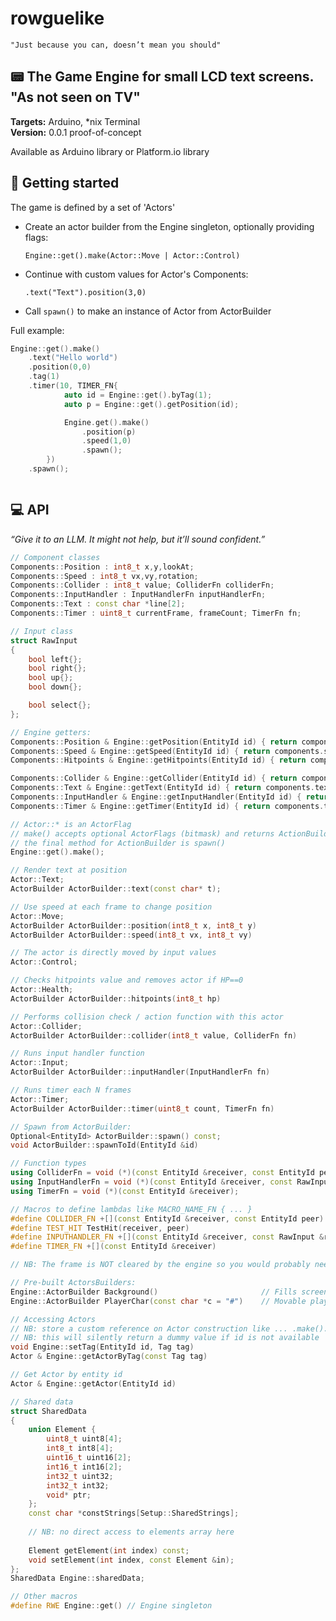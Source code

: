 # rowguelike

```"Just because you can, doesn’t mean you should"```
    
  
## 📟 The Game Engine for small LCD text screens. "As not seen on TV"
  
  
  
**Targets:** Arduino, \*nix Terminal  
**Version:** 0.0.1 proof-of-concept
  


  
Available as Arduino library or Platform.io library
  
## 👾 Getting started

The game is defined by a set of 'Actors'
- Create an actor builder from the Engine singleton, optionally providing flags:  

    ```Engine::get().make(Actor::Move | Actor::Control) ```
- Continue with custom values for Actor's Components:  

    ``` .text("Text").position(3,0) ```
- Call ```spawn()``` to make an instance of Actor from ActorBuilder

Full example:

```c++
Engine::get().make()
	.text("Hello world")
	.position(0,0)
	.tag(1)
	.timer(10, TIMER_FN{
			auto id = Engine::get().byTag(1);
			auto p = Engine::get().getPosition(id);

			Engine.get().make()
				.position(p)
				.speed(1,0)
				.spawn();
		})
	.spawn();



```

## 💻 API

*“Give it to an LLM. It might not help, but it’ll sound confident.”*

```c++
// Component classes
Components::Position : int8_t x,y,lookAt;
Components::Speed : int8_t vx,vy,rotation;
Components::Collider : int8_t value; ColliderFn colliderFn;
Components::InputHandler : InputHandlerFn inputHandlerFn;
Components::Text : const char *line[2];
Components::Timer : uint8_t currentFrame, frameCount; TimerFn fn;

// Input class
struct RawInput
{
    bool left{};
    bool right{};
    bool up{};
    bool down{};

    bool select{};
};

// Engine getters:
Components::Position & Engine::getPosition(EntityId id) { return components.position[id]; }
Components::Speed & Engine::getSpeed(EntityId id) { return components.speed[id]; }
Components::Hitpoints & Engine::getHitpoints(EntityId id) { return components.hitpoints[id]; }

Components::Collider & Engine::getCollider(EntityId id) { return components.collider[id]; }
Components::Text & Engine::getText(EntityId id) { return components.text[id]; }
Components::InputHandler & Engine::getInputHandler(EntityId id) { return components.inputHandler[id]; }
Components::Timer & Engine::getTimer(EntityId id) { return components.timer[id]; }

// Actor::* is an ActorFlag
// make() accepts optional ActorFlags (bitmask) and returns ActionBuilder
// the final method for ActionBuilder is spawn()
Engine::get().make(); 

// Render text at position
Actor::Text;		
ActorBuilder ActorBuilder::text(const char* t);

// Use speed at each frame to change position
Actor::Move;		
ActorBuilder ActorBuilder::position(int8_t x, int8_t y)
ActorBuilder ActorBuilder::speed(int8_t vx, int8_t vy)

// The actor is directly moved by input values
Actor::Control;	

// Checks hitpoints value and removes actor if HP==0
Actor::Health;	
ActorBuilder ActorBuilder::hitpoints(int8_t hp)

// Performs collision check / action function with this actor
Actor::Collider; 
ActorBuilder ActorBuilder::collider(int8_t value, ColliderFn fn)

// Runs input handler function
Actor::Input;	
ActorBuilder ActorBuilder::inputHandler(InputHandlerFn fn)

// Runs timer each N frames
Actor::Timer; 	
ActorBuilder ActorBuilder::timer(uint8_t count, TimerFn fn)

// Spawn from ActorBuilder:
Optional<EntityId> ActorBuilder::spawn() const;
void ActorBuilder::spawnToId(EntityId &id)

// Function types
using ColliderFn = void (*)(const EntityId &receiver, const EntityId peer);
using InputHandlerFn = void (*)(const EntityId &receiver, const RawInput &input);
using TimerFn = void (*)(const EntityId &receiver);

// Macros to define lambdas like MACRO_NAME_FN { ... }
#define COLLIDER_FN +[](const EntityId &receiver, const EntityId peer)
#define TEST_HIT TestHit(receiver, peer)
#define INPUTHANDLER_FN +[](const EntityId &receiver, const RawInput &rawInput)
#define TIMER_FN +[](const EntityId &receiver)

// NB: The frame is NOT cleared by the engine so you would probably need an Actor for the background

// Pre-built ActorsBuilders:
Engine::ActorBuilder Background()                       // Fills screen with spaces
Engine::ActorBuilder PlayerChar(const char *c = "#")    // Movable player displayed as char

// Accessing Actors
// NB: store a custom reference on Actor construction like ... .make().tag(10) to reuse it later
// NB: this will silently return a dummy value if id is not available
void Engine::setTag(EntityId id, Tag tag)
Actor & Engine::getActorByTag(const Tag tag)

// Get Actor by entity id
Actor & Engine::getActor(EntityId id)

// Shared data
struct SharedData
{
    union Element {
        uint8_t uint8[4];
        int8_t int8[4];
        uint16_t uint16[2];
        int16_t int16[2];
        int32_t uint32;
        int32_t int32;
        void* ptr;
    };
    const char *constStrings[Setup::SharedStrings];
    
    // NB: no direct access to elements array here
    
    Element getElement(int index) const;
    void setElement(int index, const Element &in);
};
SharedData Engine::sharedData;

// Other macros
#define RWE Engine::get() // Engine singleton

```
